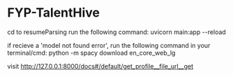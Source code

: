 # FYP-TalentHive

 cd to resumeParsing
 run the following command: 
     uvicorn main:app --reload

if recieve a 'model not found error', run the following command in your terminal/cmd:
    python -m spacy download en_core_web_lg  


visit http://127.0.0.1:8000/docs#/default/get_profile__file_url__get 





